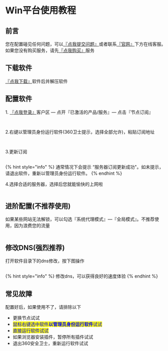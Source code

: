 # Win平台使用教程

## **前言**

您在配置碰见任何问题，可以[『点我提交问题』](https://www.lengjiao.me/submitticket.php)或者联系[『官网』](https://www.lengjiao.me)下方在线客服。如果您没有购买服务，请先[『点我购买』](https://www.lengjiao.me/cart.php)服务

## 下载软件

&#x20;[『点我下载』](https://alumninpustedutw-my.sharepoint.com/:u:/g/personal/empty\_alumni\_npust\_edu\_tw/Efg633LAYOFDlFc1rEru5XcBpy0dqzSNnjw2Ddfg\_mmSyw?download=1)软件后并解压软件

## 配置软件

1\. [『点我登录』](https://www.lengjiao.me/clientarea.php)客户区 — 点开『已激活的产品/服务』— 点击『节点订阅』

<figure><img src="https://i.imgtg.com/2022/07/20/rOjLD.png" alt=""><figcaption></figcaption></figure>

<figure><img src="https://i.imgtg.com/2022/07/20/rOlO1.png" alt=""><figcaption></figcaption></figure>

2.右键以管理员身份运行软件(360卫士提示，选择全部允许)，粘贴订阅地址

<figure><img src="https://i.imgtg.com/2022/07/20/rO97I.png" alt=""><figcaption></figcaption></figure>

<figure><img src="https://i.imgtg.com/2022/07/20/rOYcG.png" alt=""><figcaption></figcaption></figure>

3.更新订阅

<figure><img src="https://i.imgtg.com/2022/07/20/rOVvM.png" alt=""><figcaption></figcaption></figure>

{% hint style="info" %}
通常情况下会提示  “服务器订阅更新成功"。如未提示，请退出软件，重新以管理员身份运行软件。
{% endhint %}

4.选择合适的服务器，选择后您就能愉快的上网啦

<figure><img src="https://i.imgtg.com/2022/07/20/rO2uF.png" alt=""><figcaption></figcaption></figure>

## 进阶配置(不推荐使用)

如果某些网站无法解锁，可以勾选『系统代理模式』—『全局模式』。不推荐使用，因为浪费您的流量

<figure><img src="https://i.imgtg.com/2022/07/20/rO8z6.png" alt=""><figcaption></figcaption></figure>

## 修改DNS(强烈推荐)

打开软件目录下的dns修改，按下图操作

<figure><img src="https://i.imgtg.com/2022/09/11/yOvbD.png" alt=""><figcaption></figcaption></figure>

{% hint style="info" %}
修改dns，可以获得良好的速度体验
{% endhint %}

## 常见故障

配置好后，如果使用不了，请排除以下

* 更换节点试试
* <mark style="color:blue;">鼠标右键选中软件</mark><mark style="color:blue;">**以管理员身份运行软件**</mark><mark style="color:blue;">试试</mark>
* <mark style="color:blue;">直接运行软件试试</mark>
* 如果浏览器安装插件，暂停所有插件试试
* 退出360安全卫士，重新运行软件试试
